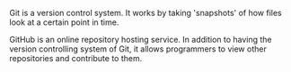Git is a version control system. It works by taking 'snapshots' of how files look at a certain point in time.

GitHub is an online repository hosting service. In addition to having the version controlling system of Git, it allows programmers to view other repositories and contribute to them.